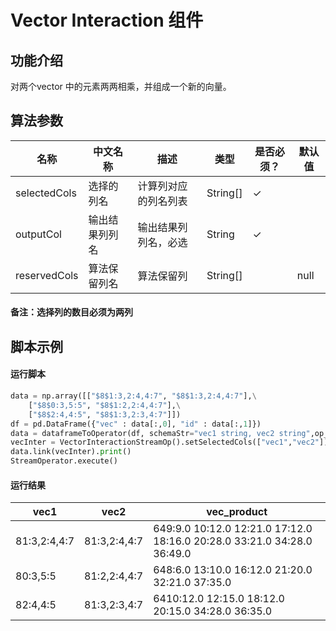 # Vector Interaction 组件

## 功能介绍
对两个vector 中的元素两两相乘，并组成一个新的向量。

## 算法参数

<!-- This is the start of auto-generated parameter info -->
<!-- DO NOT EDIT THIS PART!!! -->
| 名称 | 中文名称 | 描述 | 类型 | 是否必须？ | 默认值 |
| --- | --- | --- | --- | --- | --- |
| selectedCols | 选择的列名 | 计算列对应的列名列表 | String[] | ✓ |  |
| outputCol | 输出结果列列名 | 输出结果列列名，必选 | String | ✓ |  |
| reservedCols | 算法保留列名 | 算法保留列 | String[] |  | null |<!-- This is the end of auto-generated parameter info -->

#### 备注：选择列的数目必须为两列


## 脚本示例

#### 运行脚本
``` python
data = np.array([["$8$1:3,2:4,4:7", "$8$1:3,2:4,4:7"],\
    ["$8$0:3,5:5", "$8$1:2,2:4,4:7"],\
    ["$8$2:4,4:5", "$8$1:3,2:3,4:7"]])
df = pd.DataFrame({"vec" : data[:,0], "id" : data[:,1]})
data = dataframeToOperator(df, schemaStr="vec1 string, vec2 string",op_type="stream")
vecInter = VectorInteractionStreamOp().setSelectedCols(["vec1","vec2"]).setOutputCol("vec_product")
data.link(vecInter).print()
StreamOperator.execute()
```
#### 运行结果


| vec1           | vec2           | vec_product                              |
| -------------- | -------------- | ---------------------------------------- |
| $8$1:3,2:4,4:7 | $8$1:3,2:4,4:7 | $64$9:9.0 10:12.0 12:21.0 17:12.0 18:16.0 20:28.0 33:21.0 34:28.0 36:49.0 |
| $8$0:3,5:5     | $8$1:2,2:4,4:7 | $64$8:6.0 13:10.0 16:12.0 21:20.0 32:21.0 37:35.0 |
| $8$2:4,4:5     | $8$1:3,2:3,4:7 | $64$10:12.0 12:15.0 18:12.0 20:15.0 34:28.0 36:35.0 |